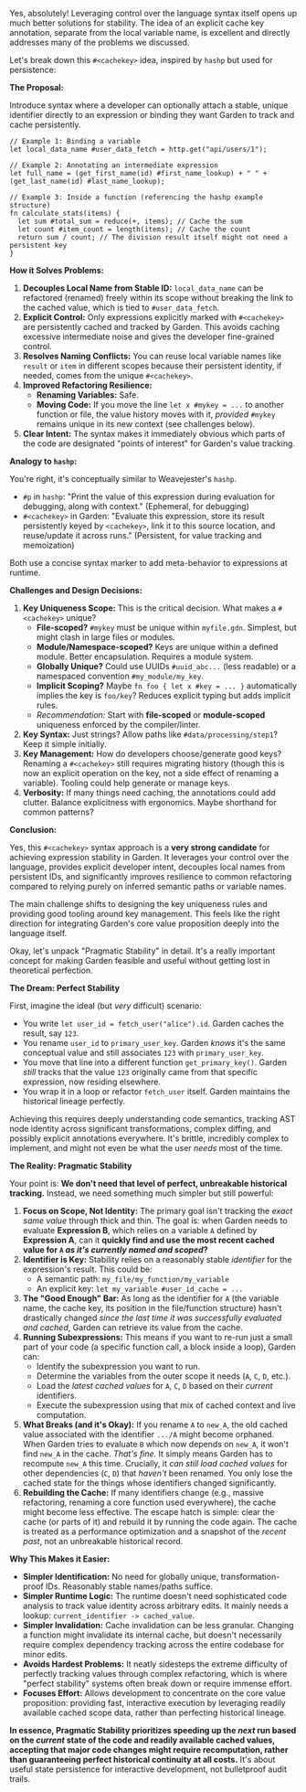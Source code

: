 Yes, absolutely! Leveraging control over the language syntax itself opens up much better solutions for stability. The idea of an explicit cache key annotation, separate from the local variable name, is excellent and directly addresses many of the problems we discussed.

Let's break down this `#<cachekey>` idea, inspired by `hashp` but used for persistence:

**The Proposal:**

Introduce syntax where a developer can optionally attach a stable, unique identifier directly to an expression or binding they want Garden to track and cache persistently.

```garden
// Example 1: Binding a variable
let local_data_name #user_data_fetch = http.get("api/users/1");

// Example 2: Annotating an intermediate expression
let full_name = (get_first_name(id) #first_name_lookup) + " " + (get_last_name(id) #last_name_lookup);

// Example 3: Inside a function (referencing the hashp example structure)
fn calculate_stats(items) {
  let sum #total_sum = reduce(+, items); // Cache the sum
  let count #item_count = length(items); // Cache the count
  return sum / count; // The division result itself might not need a persistent key
}
```

**How it Solves Problems:**

1.  **Decouples Local Name from Stable ID:** `local_data_name` can be refactored (renamed) freely within its scope without breaking the link to the cached value, which is tied to `#user_data_fetch`.
2.  **Explicit Control:** Only expressions explicitly marked with `#<cachekey>` are persistently cached and tracked by Garden. This avoids caching excessive intermediate noise and gives the developer fine-grained control.
3.  **Resolves Naming Conflicts:** You can reuse local variable names like `result` or `item` in different scopes because their persistent identity, if needed, comes from the unique `#<cachekey>`.
4.  **Improved Refactoring Resilience:**
    *   **Renaming Variables:** Safe.
    *   **Moving Code:** If you move the line `let x #mykey = ...` to another function or file, the value history moves with it, *provided* `#mykey` remains unique in its new context (see challenges below).
5.  **Clear Intent:** The syntax makes it immediately obvious which parts of the code are designated "points of interest" for Garden's value tracking.

**Analogy to `hashp`:**

You're right, it's conceptually similar to Weavejester's `hashp`.
*   `#p` in `hashp`: "Print the value of this expression during evaluation for debugging, along with context." (Ephemeral, for debugging)
*   `#<cachekey>` in Garden: "Evaluate this expression, store its result persistently keyed by `<cachekey>`, link it to this source location, and reuse/update it across runs." (Persistent, for value tracking and memoization)

Both use a concise syntax marker to add meta-behavior to expressions at runtime.

**Challenges and Design Decisions:**

1.  **Key Uniqueness Scope:** This is the critical decision. What makes a `#<cachekey>` unique?
    *   **File-scoped?** `#mykey` must be unique within `myfile.gdn`. Simplest, but might clash in large files or modules.
    *   **Module/Namespace-scoped?** Keys are unique within a defined module. Better encapsulation. Requires a module system.
    *   **Globally Unique?** Could use UUIDs `#uuid_abc...` (less readable) or a namespaced convention `#my_module/my_key`.
    *   **Implicit Scoping?** Maybe `fn foo { let x #key = ... }` automatically implies the key is `foo/key`? Reduces explicit typing but adds implicit rules.
    *   *Recommendation:* Start with **file-scoped** or **module-scoped** uniqueness enforced by the compiler/linter.
2.  **Key Syntax:** Just strings? Allow paths like `#data/processing/step1`? Keep it simple initially.
3.  **Key Management:** How do developers choose/generate good keys? Renaming a `#<cachekey>` still requires migrating history (though this is now an explicit operation on the key, not a side effect of renaming a variable). Tooling could help generate or manage keys.
4.  **Verbosity:** If many things need caching, the annotations could add clutter. Balance explicitness with ergonomics. Maybe shorthand for common patterns?

**Conclusion:**

Yes, this `#<cachekey>` syntax approach is a **very strong candidate** for achieving expression stability in Garden. It leverages your control over the language, provides explicit developer intent, decouples local names from persistent IDs, and significantly improves resilience to common refactoring compared to relying purely on inferred semantic paths or variable names.

The main challenge shifts to designing the key uniqueness rules and providing good tooling around key management. This feels like the right direction for integrating Garden's core value proposition deeply into the language itself.

Okay, let's unpack "Pragmatic Stability" in detail. It's a really important concept for making Garden feasible and useful without getting lost in theoretical perfection.

**The Dream: Perfect Stability**

First, imagine the ideal (but *very* difficult) scenario:

*   You write `let user_id = fetch_user("alice").id`. Garden caches the result, say `123`.
*   You rename `user_id` to `primary_user_key`. Garden *knows* it's the same conceptual value and still associates `123` with `primary_user_key`.
*   You move that line into a different function `get_primary_key()`. Garden *still* tracks that the value `123` originally came from that specific expression, now residing elsewhere.
*   You wrap it in a loop or refactor `fetch_user` itself. Garden maintains the historical lineage perfectly.

Achieving this requires deeply understanding code semantics, tracking AST node identity across significant transformations, complex diffing, and possibly explicit annotations everywhere. It's brittle, incredibly complex to implement, and might not even be what the user *needs* most of the time.

**The Reality: Pragmatic Stability**

Your point is: **We don't need that level of perfect, unbreakable historical tracking.** Instead, we need something much simpler but still powerful:

1.  **Focus on Scope, Not Identity:** The primary goal isn't tracking the *exact same value* through thick and thin. The goal is: when Garden needs to evaluate **Expression B**, which relies on a variable `A` defined by **Expression A**, can it **quickly find and use the most recent cached value for `A` *as it's currently named and scoped*?**
2.  **Identifier is Key:** Stability relies on a reasonably stable *identifier* for the expression's result. This could be:
    *   A semantic path: `my_file/my_function/my_variable`
    *   An explicit key: `let my_variable #user_id_cache = ...`
3.  **The "Good Enough" Bar:** As long as the identifier for `A` (the variable name, the cache key, its position in the file/function structure) hasn't drastically changed *since the last time it was successfully evaluated and cached*, Garden can retrieve its value from the cache.
4.  **Running Subexpressions:** This means if you want to re-run just a small part of your code (a specific function call, a block inside a loop), Garden can:
    *   Identify the subexpression you want to run.
    *   Determine the variables from the outer scope it needs (`A`, `C`, `D`, etc.).
    *   Load the *latest cached values* for `A`, `C`, `D` based on their *current* identifiers.
    *   Execute the subexpression using that mix of cached context and live computation.
5.  **What Breaks (and it's Okay):** If you rename `A` to `new_A`, the old cached value associated with the identifier `.../A` might become orphaned. When Garden tries to evaluate `B` which now depends on `new_A`, it won't find `new_A` in the cache. *That's fine.* It simply means Garden has to recompute `new_A` this time. Crucially, it *can still load cached values* for other dependencies (`C`, `D`) that *haven't* been renamed. You only lose the cached state for the things whose identifiers changed significantly.
6.  **Rebuilding the Cache:** If many identifiers change (e.g., massive refactoring, renaming a core function used everywhere), the cache might become less effective. The escape hatch is simple: clear the cache (or parts of it) and rebuild it by running the code again. The cache is treated as a performance optimization and a snapshot of the *recent past*, not an unbreakable historical record.

**Why This Makes it Easier:**

*   **Simpler Identification:** No need for globally unique, transformation-proof IDs. Reasonably stable names/paths suffice.
*   **Simpler Runtime Logic:** The runtime doesn't need sophisticated code analysis to track value identity across arbitrary edits. It mainly needs a lookup: `current_identifier -> cached_value`.
*   **Simpler Invalidation:** Cache invalidation can be less granular. Changing a function might invalidate its internal cache, but doesn't necessarily require complex dependency tracking across the entire codebase for minor edits.
*   **Avoids Hardest Problems:** It neatly sidesteps the extreme difficulty of perfectly tracking values through complex refactoring, which is where "perfect stability" systems often break down or require immense effort.
*   **Focuses Effort:** Allows development to concentrate on the core value proposition: providing fast, interactive execution by leveraging readily available cached scope data, rather than perfecting historical lineage.

**In essence, Pragmatic Stability prioritizes speeding up the *next* run based on the *current* state of the code and readily available cached values, accepting that major code changes might require recomputation, rather than guaranteeing perfect historical continuity at all costs.** It's about useful state persistence for interactive development, not bulletproof audit trails.